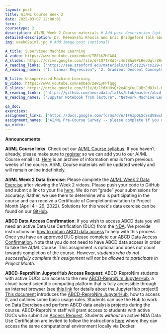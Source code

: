 ```yaml
---
layout: post
title: AI/ML Course Week 2
date: 2022-03-07 12:00:01
term: 2
coursetype: 2
description: AI/ML Week 2 Course materials # Add post description (optional)
detailed-description: Dr. Meenakshi Khosla and Eric Bridgeford talk about supervised and unsupervised machine learning.
img: week02aiml.jpg # Add image post (optional)

A_title: Supervised Machine Learning
A_video: https://www.youtube.com/embed/TBFkkZHCAG4
A_slides: https://drive.google.com/file/d/1Q7T7Rdt-c4mtBha0PLHeoUqlrZRolhsb/view?usp=sharing
A_reading_links: ["https://see.stanford.edu/materials/aimlcs229/cs229-notes1.pdf", "https://ruder.io/optimizing-gradient-descent/", "https://cs229.stanford.edu/notes-spring2019/Gradient_Descent_Viz.pdf", "https://www.youtube.com/watch?v=gNhogKJ_q7U", "https://alliance.seas.upenn.edu/~cis520/wiki/index.php?n=Lectures.DecisionTrees"]
A_reading_names: ["1. Linear Regression", "2. Gradient Descent Concepts", "3. Gradient Descent Coding", "4. Logistic Regression", "5. Decision Trees"]

B_title: Unsupervised Machine Learning
B_video: https://www.youtube.com/embed/zewLyPPlqqg
B_slides: https://drive.google.com/file/d/1YdXH0sQr2e4OqCuuCUBtEd8Jx1-KecVo/view?usp=sharing
B_reading_links: ["https://github.com/neurodata/talks/blob/master/abcd_unsupmethods_eb.ipynb", "https://docs.neurodata.io/graph-stats-book/foundations/ch2/get-the-data.html", "https://docs.neurodata.io/graph-stats-book/representations/ch4/ch4.html", "https://docs.neurodata.io/graph-stats-book/representations/ch5/single-network-models_SBM.html", "https://docs.neurodata.io/graph-stats-book/representations/ch5/single-network-models_RDPG.html", "https://docs.neurodata.io/graph-stats-book/representations/ch6/estimating-parameters_mle.html", "https://docs.neurodata.io/graph-stats-book/representations/ch6/estimating-parameters_spectral.html"]
B_reading_names: ["Jupyter Notebook from lecture", "Network Machine Learning Book 2.2.1: Installation Requirements", "Network Machine Learning Book Chapter 4: Network-valued data", "Network Machine Learning Book Chapter 5.3: Stochastic Block Models (SBMs)", "Network Machine Learning Book Chapter 5.4: Random Dot Product Graphs (RDPGs)", "Network Machine Learning Book Chapter 6.1: Estimation in SBMs", "Network Machine Learning Book Chapter 6.4: Estimation in RDPGs"]

qa_doc:
exercises:
assignment_links: ["https://docs.google.com/forms/d/e/1FAIpQLScSsdV8wxkL3Mxn_vVafizWRb3Y6iUfLJYXdK8fW31JmumYWg/viewform?usp=sf_link", "https://github.com/ABCD-ReproNim/exercises-ML/blob/main/week_2/Week2%20Problems.ipynb",  "https://docs.google.com/forms/d/e/1FAIpQLSe01TSY4uHTRrMg01WXJH9sYG1CyuqucXlD21JwGXSvjffjTQ/viewform?usp=sf_link", "https://docs.google.com/forms/d/e/1FAIpQLSdZbXLB2HdciB88YN3JIXg6OdUN2dq1KnLTolIcos2Tu6FazA/viewform?usp=sf_link", "https://docs.google.com/forms/d/e/1FAIpQLSefrxRzdjFak_BoxTL5bE-TnsJdg9KbGvFdOwuW7zliZ96z7g/viewform?usp=sf_link"]
assignment_names: ["AI/ML Pre-Course Survey -- please complete if you are new to the course!", "AI/ML Week 2 Data Exercise (Jupyter notebook version)", "AI/ML Week 2 Data Exercise Submission Form", "ABCD Data Access Confirmation (this assignment is optional and we will re-post it each week until April 1, 2022 -- please complete it if you plan to participate in Project Month)", "ABCD-ReproNim JupyterHub Access Request (this assignment is optional and will be re-posted each week until April 1, 2022)"]
qa_video:
---
```


**Announcements**:

**AI/ML Course links**: Check out our [AI/ML Course syllabus](https://docs.google.com/document/d/15wiXicwJ9vKgmlaJGYoc72YrYMrPbS8F81BOtmN9vbw/edit?usp=sharing). If you haven't already, please make sure to [register](https://bit.ly/ABCD-ReproNim-Register) so we can add you to our AI/ML Course email list. [Here](https://us17.campaign-archive.com/home/?u=ae1754f263f423a3c0cc04237&id=623d5b6f3c) is an archive of information emails from previous weeks of the course. AI/ML Course materials will be updated weekly and will remain online indefinitely.

**AI/ML Week 2 Data Exercise**: Please complete the [AI/ML Week 2 Data Exercise](https://github.com/ABCD-ReproNim/exercises-ML/blob/main/week_2/Week2%20Problems.ipynb) after viewing the Week 2 videos. Please push your code to GitHub and submit a link to your file [here](https://docs.google.com/forms/d/e/1FAIpQLSe01TSY4uHTRrMg01WXJH9sYG1CyuqucXlD21JwGXSvjffjTQ/viewform?usp=sf_link). We do not “grade” your submissions for accuracy. Rather, we use them to determine who is participating in the course and can receive a Certificate of Completion/invitation to Project Month (April 4 - 29, 2022). Solutions for this week's data exercise can be found on our [GitHub](https://github.com/ABCD-ReproNim/exercises-ML/blob/main/week_2/Week2%20Solutions.ipynb).

**ABCD Data Access Confirmation**: If you wish to access ABCD data you will need an active Data Use Certification (DUC) from the [NDA](https://nda.nih.gov/). We provide instructions on [how to obtain ABCD data access](https://docs.google.com/document/d/18hsT2x15bypuXFcfMQb9Ck_YEB7VvY2j4w5hwbV78A4/edit?usp=sharing) to help with this process. Once you have an approved DUC please complete our [ABCD Data Access Confirmation](https://docs.google.com/forms/d/e/1FAIpQLSdZbXLB2HdciB88YN3JIXg6OdUN2dq1KnLTolIcos2Tu6FazA/viewform?usp=sf_link). Note that you do not need to have ABCD data access in order to take the AI/ML Course. This assignment is optional and does not count towards completion of the course. However, *students who do not successfully complete this assignment will not be allowed to participate in Project Month.*

**ABCD-ReproNim JupyterHub Access Request**: ABCD-ReproNim students with active DUCs can access to the new [ABCD-ReproNim JupyterHub](https://abcd.repronim.org/), a cloud-based scientific computing platform that is fully accessible through an internet browser (see [this link](https://jupyter.org/hub) for details about the JupyterHub project!) [This document](https://docs.google.com/document/d/1kXvK2c_N9TkIAYn21WfzlCPtJvxhjW13Ftf0DwnAnlg/edit?usp=sharing) introduces the [ABCD-ReproNim JupyterHub](https://abcd.repronim.org/), how to access it, and outlines some basic usage rules. Students can use the Hub to work on Data Exercises and perform ABCD data analysis projects during the course. ABCD-ReproNim staff will grant access to students with active DUCs who submit an [Access Request](https://docs.google.com/forms/d/e/1FAIpQLSefrxRzdjFak_BoxTL5bE-TnsJdg9KbGvFdOwuW7zliZ96z7g/viewform?usp=sf_link). Students *without* an active NDA Data Use Certification are invited to follow the instructions [here](https://neurostars.org/t/using-abcd-repronim-jupyterhub-container-locally-via-docker) where they can access the same computational environment locally via Docker.

